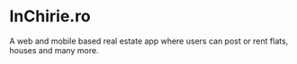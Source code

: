 # InChirie.ro
A web and mobile based real estate app where users can post or rent flats, houses and many more.
